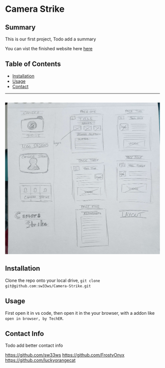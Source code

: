 # Camera Strike

## Summary

This is our first project, Todo add a summary

You can vist the finished website here [here](https://sw33ws.github.io/Camera-Strike/)

## Table of Contents

- [Installation](#installation)
- [Usage](#usage)
- [Contact](#contact-info)

---
![](images/conceptImages/conceptTwo.jpg) 
---

## Installation

Clone the repo onto your local drive, ```git clone git@github.com:sw33ws/Camera-Strike.git```

## Usage

First open it in vs code, then open it in the your browser, with a addon like ```open in browser, by TechER```.

## Contact Info

Todo add better contact info

https://github.com/sw33ws
https://github.com/FrostyOnyx
https://github.com/luckyorangecat
